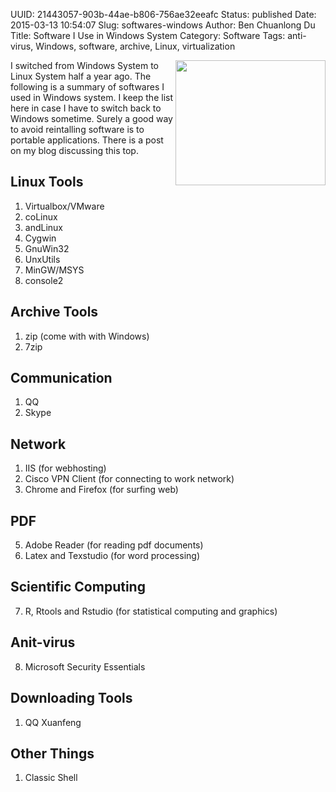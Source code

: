 UUID: 21443057-903b-44ae-b806-756ae32eeafc
Status: published
Date: 2015-03-13 10:54:07
Slug: softwares-windows
Author: Ben Chuanlong Du
Title: Software I Use in Windows System
Category: Software
Tags: anti-virus, Windows, software, archive, Linux, virtualization

<img src="http://dclong.github.io/media/windows/windows.png" height="200" width="240" align="right"/>

I switched from Windows System to Linux System half a year ago. 
The following is a summary of softwares I used in Windows system. 
I keep the list here in case I have to switch back to Windows sometime.
Surely a good way to avoid reintalling software is to portable applications. 
There is a post on my blog discussing this top.

## Linux Tools
1. Virtualbox/VMware
2. coLinux
3. andLinux
4. Cygwin
5. GnuWin32
6. UnxUtils
7. MinGW/MSYS
8. console2

## Archive Tools
1. zip (come with with Windows)
1. 7zip 

## Communication
1. QQ
2. Skype 

## Network 
1. IIS (for webhosting)
3. Cisco VPN Client (for connecting to work network)  
4. Chrome and Firefox (for surfing web)

## PDF
5. Adobe Reader (for reading pdf documents)
6. Latex and Texstudio (for word processing)

## Scientific Computing
7. R, Rtools and Rstudio (for statistical computing and graphics)

## Anit-virus
8. Microsoft Security Essentials

## Downloading Tools
1. QQ Xuanfeng

## Other Things
1. Classic Shell
